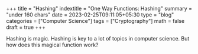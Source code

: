 +++
title = "Hashing"
indextitle = "One Way Functions: Hashing"
summary = "under 160 chars"
date = 2023-02-25T09:11:05+05:30
type = "blog"
categories = ["Computer Science"]
tags = ["Cryptography"]
math = false
draft = true
+++

Hashing is magic. Hashing is key to a lot of topics in computer science. But how does this magical function work?
